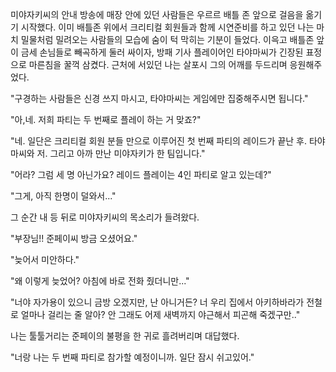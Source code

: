 미야자키씨의 안내 방송에 매장 안에 있던 사람들은 우르르 배틀 존 앞으로 걸음을 옮기기 시작했다. 이미 배틀존 위에서 크리티컬 회원들과 함께 시연준비를 하고 있던 나는 마치 밀물처럼 밀려오는 사람들의 모습에 숨이 턱 막히는 기분이 들었다.
이윽고 배틀존 앞이 금세 손님들로 빼곡하게 둘러 싸이자, 방패 기사 플레이어인 타야마씨가 긴장된 표정으로 마른침을 꿀꺽 삼켰다.
근처에 서있던 나는 살포시 그의 어깨를 두드리며 응원해주었다.

"구경하는 사람들은 신경 쓰지 마시고, 타야마씨는 게임에만 집중해주시면 됩니다."

"아,네. 저희 파티는 두 번째로 플레이 하는 거 맞죠?"

"네. 일단은 크리티컬 회원 분들 만으로 이루어진 첫 번째 파티의 레이드가 끝난 후.
타야마씨와 저. 그리고 아까 만난 미야자키가 한 팀입니다."

"어라? 그럼 세 명 아닌가요? 레이드 플레이는 4인 파티로 알고 있는데?"

"그게, 아직 한명이 덜와서..."

그 순간 내 등 뒤로 미야자키씨의 목소리가 들려왔다.

"부장님!! 준페이씨 방금 오셨어요."

"늦어서 미안하다."

"왜 이렇게 늦었어? 아침에 바로 전화 줬더니만..."

"너야 자가용이 있으니 금방 오겠지만, 난 아니거든? 너 우리 집에서 아키하바라가 전철로 얼마나 걸리는 줄 알아? 안 그래도 어제 새벽까지 야근해서 피곤해 죽겠구만.."

나는 툴툴거리는 준페이의 불평을 한 귀로 흘려버리며 대답했다.

"너랑 나는 두 번째 파티로 참가할 예정이니까. 일단 잠시 쉬고있어."